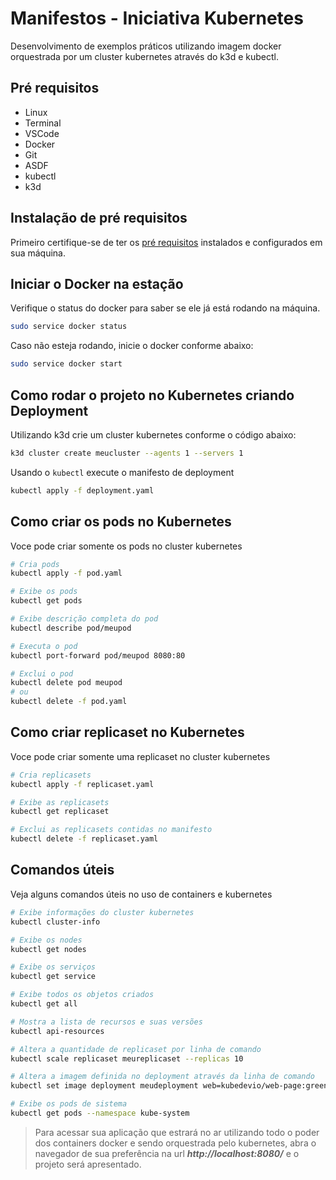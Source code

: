 # Manifestos - Iniciativa Kubernetes 

Desenvolvimento de exemplos práticos utilizando imagem docker orquestrada por um cluster kubernetes através do k3d e kubectl.

## Pré requisitos

- Linux
- Terminal
- VSCode
- Docker
- Git
- ASDF
- kubectl
- k3d

## Instalação de pré requisitos

Primeiro certifique-se de ter os [pré requisitos](https://github.com/RLGHISLENI/rotten-potatoes) instalados e configurados em sua máquina.

## Iniciar o Docker na estação

Verifique o status do docker para saber se ele já está rodando na máquina.

```zsh
sudo service docker status
```

Caso não esteja rodando, inicie o docker conforme abaixo:

```zsh
sudo service docker start
```

## Como rodar o projeto no Kubernetes criando Deployment

Utilizando k3d crie um cluster kubernetes conforme o código abaixo:

```zsh
k3d cluster create meucluster --agents 1 --servers 1
```

Usando o `kubectl` execute o manifesto de deployment

```zsh
kubectl apply -f deployment.yaml
```

## Como criar os pods no Kubernetes

Voce pode criar somente os pods no cluster kubernetes

```zsh
# Cria pods
kubectl apply -f pod.yaml

# Exibe os pods
kubectl get pods

# Exibe descrição completa do pod
kubectl describe pod/meupod

# Executa o pod
kubectl port-forward pod/meupod 8080:80

# Exclui o pod
kubectl delete pod meupod
# ou
kubectl delete -f pod.yaml
```

## Como criar replicaset no Kubernetes

Voce pode criar somente uma replicaset no cluster kubernetes

```zsh
# Cria replicasets
kubectl apply -f replicaset.yaml

# Exibe as replicasets
kubectl get replicaset

# Exclui as replicasets contidas no manifesto
kubectl delete -f replicaset.yaml
```

## Comandos úteis

Veja alguns comandos úteis no uso de containers e kubernetes

```zsh
# Exibe informações do cluster kubernetes
kubectl cluster-info

# Exibe os nodes
kubectl get nodes

# Exibe os serviços
kubectl get service

# Exibe todos os objetos criados
kubectl get all

# Mostra a lista de recursos e suas versões
kubectl api-resources

# Altera a quantidade de replicaset por linha de comando
kubectl scale replicaset meureplicaset --replicas 10

# Altera a imagem definida no deployment através da linha de comando
kubectl set image deployment meudeployment web=kubedevio/web-page:green

# Exibe os pods de sistema
kubectl get pods --namespace kube-system
```

> Para acessar sua aplicação que estrará no ar utilizando todo o poder dos containers docker e sendo orquestrada pelo kubernetes, abra o navegador de sua preferência na url _**http://localhost:8080/**_ e o projeto será apresentado.